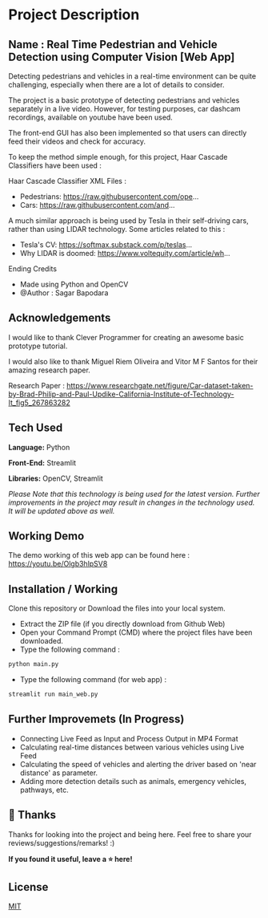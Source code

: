 
# Project Description

## Name : Real Time Pedestrian and Vehicle Detection using Computer Vision [Web App] 

Detecting pedestrians and vehicles in a real-time environment can be quite challenging, especially when there are a lot of details to consider. 

The project is a basic prototype of detecting pedestrians and vehicles separately in a live video. However, for testing purposes, car dashcam recordings, available on youtube have been used.

The front-end GUI has also been implemented so that users can directly feed their videos and check for accuracy.

To keep the method simple enough, for this project, Haar Cascade Classifiers have been used :

Haar Cascade Classifier XML Files : 
- Pedestrians: https://raw.githubusercontent.com/ope...
- Cars: https://raw.githubusercontent.com/and...

A much similar approach is being used by Tesla in their self-driving cars, rather than using LIDAR technology. Some articles related to this : 

- Tesla's CV: https://softmax.substack.com/p/teslas...
- Why LIDAR is doomed: https://www.voltequity.com/article/wh...

Ending Credits 
- Made using Python and OpenCV
- @Author : Sagar Bapodara


## Acknowledgements

I would like to thank Clever Programmer for creating an awesome basic prototype tutorial. 

I would also like to thank Miguel Riem Oliveira and Vitor M F Santos for their amazing research paper.

Research Paper : https://www.researchgate.net/figure/Car-dataset-taken-by-Brad-Philip-and-Paul-Updike-California-Institute-of-Technology-It_fig5_267863282
## Tech Used 

**Language:** Python

**Front-End:** Streamlit

**Libraries:** OpenCV, Streamlit

_Please Note that this technology is being used for the latest version. Further improvements in the project may result in changes in the technology used. It will be updated above as well._ 
## Working Demo 

The demo working of this web app can be found here : https://youtu.be/Olgb3hlpSV8


## Installation / Working

Clone this repository or Download the files into your local system. 

- Extract the ZIP file (if you directly download from Github Web)
- Open your Command Prompt (CMD) where the project files have been downloaded.
- Type the following command : 

```bash
python main.py
```
- Type the following command (for web app) : 

```bash
streamlit run main_web.py
```
## Further Improvemets (In Progress)

- Connecting Live Feed as Input and Process Output in MP4 Format
- Calculating real-time distances between various vehicles using Live Feed
- Calculating the speed of vehicles and alerting the driver based on 'near distance' as parameter.
- Adding more detection details such as animals, emergency vehicles, pathways, etc. 
  
## 🚀 Thanks

Thanks for looking into the project and being here. Feel free to share your reviews/suggestions/remarks! :)

**If you found it useful, leave a ⭐ here!**

## License

[MIT](https://choosealicense.com/licenses/mit/)

  

